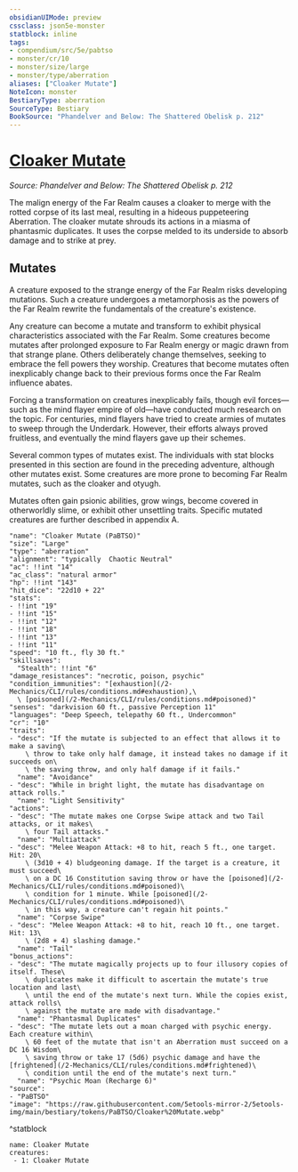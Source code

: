 ```yaml
---
obsidianUIMode: preview
cssclass: json5e-monster
statblock: inline
tags:
- compendium/src/5e/pabtso
- monster/cr/10
- monster/size/large
- monster/type/aberration
aliases: ["Cloaker Mutate"]
NoteIcon: monster
BestiaryType: aberration
SourceType: Bestiary
BookSource: "Phandelver and Below: The Shattered Obelisk p. 212"
---
```

# [Cloaker Mutate](2-Mechanics/CLI/bestiary/aberration/cloaker-mutate-pabtso.md)
*Source: Phandelver and Below: The Shattered Obelisk p. 212*  

The malign energy of the Far Realm causes a cloaker to merge with the rotted corpse of its last meal, resulting in a hideous puppeteering Aberration. The cloaker mutate shrouds its actions in a miasma of phantasmic duplicates. It uses the corpse melded to its underside to absorb damage and to strike at prey.

## Mutates

A creature exposed to the strange energy of the Far Realm risks developing mutations. Such a creature undergoes a metamorphosis as the powers of the Far Realm rewrite the fundamentals of the creature's existence.

Any creature can become a mutate and transform to exhibit physical characteristics associated with the Far Realm. Some creatures become mutates after prolonged exposure to Far Realm energy or magic drawn from that strange plane. Others deliberately change themselves, seeking to embrace the fell powers they worship. Creatures that become mutates often inexplicably change back to their previous forms once the Far Realm influence abates.

Forcing a transformation on creatures inexplicably fails, though evil forces—such as the mind flayer empire of old—have conducted much research on the topic. For centuries, mind flayers have tried to create armies of mutates to sweep through the Underdark. However, their efforts always proved fruitless, and eventually the mind flayers gave up their schemes.

Several common types of mutates exist. The individuals with stat blocks presented in this section are found in the preceding adventure, although other mutates exist. Some creatures are more prone to becoming Far Realm mutates, such as the cloaker and otyugh.

Mutates often gain psionic abilities, grow wings, become covered in otherworldly slime, or exhibit other unsettling traits. Specific mutated creatures are further described in appendix A.

```statblock
"name": "Cloaker Mutate (PaBTSO)"
"size": "Large"
"type": "aberration"
"alignment": "typically  Chaotic Neutral"
"ac": !!int "14"
"ac_class": "natural armor"
"hp": !!int "143"
"hit_dice": "22d10 + 22"
"stats":
- !!int "19"
- !!int "15"
- !!int "12"
- !!int "18"
- !!int "13"
- !!int "11"
"speed": "10 ft., fly 30 ft."
"skillsaves":
  "Stealth": !!int "6"
"damage_resistances": "necrotic, poison, psychic"
"condition_immunities": "[exhaustion](/2-Mechanics/CLI/rules/conditions.md#exhaustion),\
  \ [poisoned](/2-Mechanics/CLI/rules/conditions.md#poisoned)"
"senses": "darkvision 60 ft., passive Perception 11"
"languages": "Deep Speech, telepathy 60 ft., Undercommon"
"cr": "10"
"traits":
- "desc": "If the mutate is subjected to an effect that allows it to make a saving\
    \ throw to take only half damage, it instead takes no damage if it succeeds on\
    \ the saving throw, and only half damage if it fails."
  "name": "Avoidance"
- "desc": "While in bright light, the mutate has disadvantage on attack rolls."
  "name": "Light Sensitivity"
"actions":
- "desc": "The mutate makes one Corpse Swipe attack and two Tail attacks, or it makes\
    \ four Tail attacks."
  "name": "Multiattack"
- "desc": "Melee Weapon Attack: +8 to hit, reach 5 ft., one target. Hit: 20\
    \ (3d10 + 4) bludgeoning damage. If the target is a creature, it must succeed\
    \ on a DC 16 Constitution saving throw or have the [poisoned](/2-Mechanics/CLI/rules/conditions.md#poisoned)\
    \ condition for 1 minute. While [poisoned](/2-Mechanics/CLI/rules/conditions.md#poisoned)\
    \ in this way, a creature can't regain hit points."
  "name": "Corpse Swipe"
- "desc": "Melee Weapon Attack: +8 to hit, reach 10 ft., one target. Hit: 13\
    \ (2d8 + 4) slashing damage."
  "name": "Tail"
"bonus_actions":
- "desc": "The mutate magically projects up to four illusory copies of itself. These\
    \ duplicates make it difficult to ascertain the mutate's true location and last\
    \ until the end of the mutate's next turn. While the copies exist, attack rolls\
    \ against the mutate are made with disadvantage."
  "name": "Phantasmal Duplicates"
- "desc": "The mutate lets out a moan charged with psychic energy. Each creature within\
    \ 60 feet of the mutate that isn't an Aberration must succeed on a DC 16 Wisdom\
    \ saving throw or take 17 (5d6) psychic damage and have the [frightened](/2-Mechanics/CLI/rules/conditions.md#frightened)\
    \ condition until the end of the mutate's next turn."
  "name": "Psychic Moan (Recharge 6)"
"source":
- "PaBTSO"
"image": "https://raw.githubusercontent.com/5etools-mirror-2/5etools-img/main/bestiary/tokens/PaBTSO/Cloaker%20Mutate.webp"
```
^statblock

```encounter-table
name: Cloaker Mutate
creatures:
 - 1: Cloaker Mutate
```